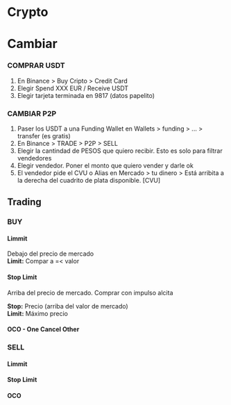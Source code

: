 # Crypto

# Cambiar

### COMPRAR USDT

1. En Binance > Buy Cripto > Credit Card
2. Elegir Spend XXX EUR / Receive USDT
3. Elegir tarjeta terminada en 9817 (datos papelito)

### CAMBIAR P2P

1. Paser los USDT a una Funding Wallet en Wallets > funding > ... > transfer (es gratis)
2. En Binance > TRADE > P2P > SELL
3. Elegir la cantindad de PESOS que quiero recibir. Esto es solo para filtrar vendedores
4. Elegir vendedor. Poner el monto que quiero vender y darle ok
5. El vendedor pide el CVU o Alias
   en Mercado > tu dinero > Está arribita a la derecha del cuadrito de plata disponible. [CVU]

## Trading

### BUY

#### Limmit

Debajo del precio de mercado  
**Limit:** Compar a =< valor

#### Stop Limit

Arriba del precio de mercado. Comprar con impulso alcita

**Stop:** Precio (arriba del valor de mercado)  
**Limit:** Máximo precio

#### OCO - One Cancel Other

### SELL

#### Limmit

#### Stop Limit

#### OCO
